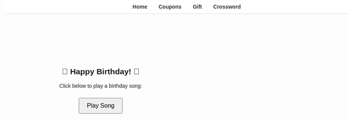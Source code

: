 <!DOCTYPE html>
<html lang="en">
<head>
  <meta charset="UTF-8">
  <title>Happy Birthday</title>
  <style>
    html {
  scroll-behavior: smooth;
  scroll-padding-top: 60px;
}
    body { font-family: sans-serif; margin: 0; }
    nav { position: fixed; top: 0; width: 100%; background: #fff; border-bottom: 1px solid #ddd; z-index: 10; }
    nav ul { list-style: none; display: flex; justify-content: center; margin: 0; padding: 10px 0; }
    nav li { margin: 0 15px; }
    nav a { text-decoration: none; color: #333; font-weight: bold; }
    section { padding: 100px 20px; min-height: 100vh; text-align: center; }
    #couponsContent, #giftContent { display: none; margin-top: 20px; }
    table.crossword { margin: 0 auto; border-collapse: collapse; }
    table.crossword td { border: 1px solid #000; width: 40px; height: 40px; text-align: center; }
    table.crossword input { width: 100%; height: 100%; text-align: center; font-size: 18px; border: none; }
    button { margin: 10px; padding: 10px 20px; font-size: 16px; }
  </style>
</head>
<body>

  <nav>
    <ul>
      <li><a href="#home">Home</a></li>
      <li><a href="#coupons">Coupons</a></li>
      <li><a href="#gift">Gift</a></li>
      <li><a href="#crossword">Crossword</a></li>
    </ul>
  </nav>

  <section id="home">
    <h1>🎉 Happy Birthday! 🎉</h1>
    <p>Click below to play a birthday song:</p>
    <button onclick="playAudio()">Play Song</button>
    <audio id="bdayAudio" src="https://www.soundhelix.com/examples/mp3/SoundHelix-Song-1.mp3"></audio>
  </section>

  <section id="coupons">
    <h2>Coupons 🎁</h2>
    <button onclick="toggleContent('couponsContent')">Show Coupons</button>
    <div id="couponsContent">
      <ul>
        <li>🍕 Free Pizza Dinner</li>
        <li>🎥 Movie Night Voucher</li>
        <li>🧘 Spa Day</li>
      </ul>
    </div>
  </section>

  <section id="gift">
    <h2>Gift 🎉</h2>
    <button onclick="toggleContent('giftContent')">Reveal Gift</button>
    <div id="giftContent">
      <p>✨ You won a surprise holiday trip! ✨</p>
    </div>
  </section>

  <section id="crossword">
    <h2>Birthday Crossword 🧩</h2>
    <table class="crossword">
      <tr>
        <td><input id="c-1-1" maxlength="1"></td>
        <td><input id="c-1-2" maxlength="1"></td>
        <td><input id="c-1-3" maxlength="1"></td>
      </tr>
      <tr>
        <td><input id="c-2-1" maxlength="1"></td>
        <td><input id="c-2-2" maxlength="1"></td>
        <td><input id="c-2-3" maxlength="1"></td>
      </tr>
      <tr>
        <td><input id="c-3-1" maxlength="1"></td>
        <td><input id="c-3-2" maxlength="1"></td>
        <td><input id="c-3-3" maxlength="1"></td>
      </tr>
    </table>
    <button onclick="checkCrossword()">Check Answers</button>
    <p id="crosswordResult"></p>
  </section>

  <script>
    function playAudio() {
      document.getElementById('bdayAudio').play();
    }
    function toggleContent(id) {
      const el = document.getElementById(id);
      el.style.display = (el.style.display === "none" || el.style.display === "") ? "block" : "none";
    }
    function checkCrossword() {
      const answers = {
        'c-1-1': 'H', 'c-1-2': 'A', 'c-1-3': 'P',
        'c-2-1': 'P', 'c-2-2': 'Y', 'c-2-3': 'B',
        'c-3-1': 'D', 'c-3-2': 'A', 'c-3-3': 'Y'
      };
      let correct = true;
      for (const id in answers) {
        const userVal = document.getElementById(id).value.toUpperCase();
        if (userVal !== answers[id]) {
          correct = false;
          break;
        }
      }
      document.getElementById('crosswordResult').textContent = correct
        ? "🎉 Correct! Happy Birthday! 🎉"
        : "❌ Try again!";
    }
  </script>

</body>
</html>
